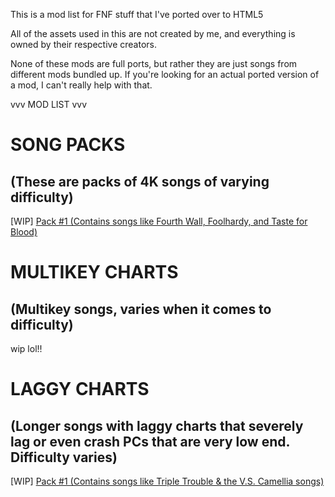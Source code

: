 This is a mod list for FNF stuff that I've ported over to HTML5

All of the assets used in this are not created by me, and everything is owned by their respective creators.

None of these mods are full ports, but rather they are just songs from different mods bundled up. If you're looking for an actual ported version of a mod, I can't really help with that.


vvv MOD LIST vvv

SONG PACKS
=
(These are packs of 4K songs of varying difficulty)
-

[WIP] [Pack #1 (Contains songs like Fourth Wall, Foolhardy, and Taste for Blood)](https://whiskinator.github.io/Pack_1/)

MULTIKEY CHARTS 
=
(Multikey songs, varies when it comes to difficulty)
-

wip lol!!


LAGGY CHARTS 
=
(Longer songs with laggy charts that severely lag or even crash PCs that are very low end. Difficulty varies)
-

[WIP] [Pack #1 (Contains songs like Triple Trouble & the V.S. Camellia songs)](https://whiskinator.github.io/PackLag_1/)

